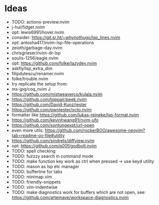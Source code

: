 # Ideas

- TODO: actions-preview.nvim
- j-hui/fidget.nvim
- opt: lewis6991/hover.nvim
- consider: https://git.sr.ht/~whynothugo/lsp_lines.nvim
- opt: antosha417/nvim-lsp-file-operations
- zeioth/garbage-day.nvim
- chrisgrieser/nvim-dr-lsp
- soulis-1256/eagle.nvim
- opt: https://github.com/folke/lazydev.nvim
- askfiy/lsp_extra_dim
- filipdutescu/renamer.nvim
- folke/trouble.nvim
- try replicate the setup from:
- ms-jpq/coq_nvim J
- https://github.com/mistweaverco/kulala.nvim
- https://github.com/toppair/peek.nvim
- https://github.com/David-Kunz/jester
- https://github.com/pwntester/octo.nvim
- formatter like https://github.com/lukas-reineke/lsp-format.nvim
- https://github.com/kevinhwang91/nvim-ufo
- https://github.com/sontungexpt/url-open
- even more utils: https://github.com/rockerBOO/awesome-neovim?tab=readme-ov-file#utility
- https://github.com/sindrets/diffview.nvim
- opt: https://github.com/p00f/godbolt.nvim
- TODO: spell checking
- TODO: fuzzzy search in command mode
- TODO: make function key work as ctrl when pressed -> use keyd utility
- TODO: mason as lsp etc manager
- TODO: bufferline for tabs
- TODO: minimap.vim
- TODO: friendly-snippets
- TODO: vim-indentwise
- TODO: make diagnostics work for buffers which are not open, see: https://github.com/artemave/workspace-diagnostics.nvim

